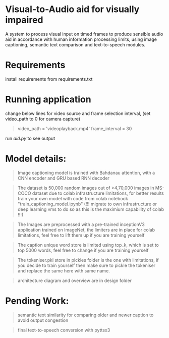 # Visual-to-Audio aid for visually impaired
A system to process visual input on timed frames to produce sensible audio aid in accordance with human information processing limits, using image captioning, semantic text comparison and text-to-speech modules. 

# Requirements

install requirements from requirements.txt

# Running application

change below lines for video source and frame selection interval, (set video_path to 0 for camera capture)

> video_path = 'videoplayback.mp4'
> frame_interval = 30

run *aid.py* to see output

# Model details:

> Image captioning model is trained with Bahdanau attention, with a CNN encoder and GRU based RNN decoder

> The dataset is 50,000 random images out of >4,70,000 images in MS-COCO dataset due to colab infrastructure limitations, for better results train your own model with code from colab notebook "train_captioning_model.ipynb" (!!! migrate to own infrastructure or deep learning vms to do so as this is the maximium capability of colab !!!)

> The Images are preprocessed with a pre-trained inceptionV3 application trained on ImageNet, the limiters are in place for colab limitations, feel free to lift them up if you are training yourself

> The caption unique word store is limited using top_k, which is set to top 5000 words, feel free to change if you are training yourself

> The tokeniser.pkl store in pickles folder is the one with limitations, if you decide to train yourself then make sure to pickle the tokeniser and replace the same here with same name.

> architecture diagram and overview are in design folder


# Pending Work:

> semantic text similarity for comparing older and newer caption to avoid output congestion

> final text-to-speech conversion with pyttsx3
